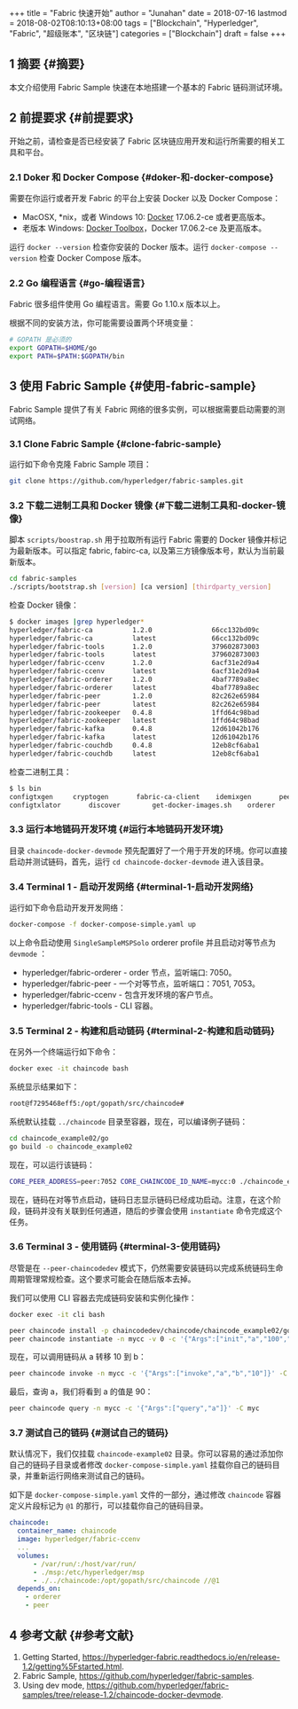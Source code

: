 +++
title = "Fabric 快速开始"
author = "Junahan"
date = 2018-07-16
lastmod = 2018-08-02T08:10:13+08:00
tags = ["Blockchain", "Hyperledger", "Fabric", "超级账本", "区块链"]
categories = ["Blockchain"]
draft = false
+++

## <span class="section-num">1</span> 摘要 {#摘要}

本文介绍使用 Fabric Sample 快速在本地搭建一个基本的 Fabric 链码测试环境。


## <span class="section-num">2</span> 前提要求 {#前提要求}

开始之前，请检查是否已经安装了 Fabric 区块链应用开发和运行所需要的相关工具和平台。


### <span class="section-num">2.1</span> Doker 和 Docker Compose {#doker-和-docker-compose}

需要在你运行或者开发 Fabric 的平台上安装 Docker 以及 Docker Compose：

-   MacOSX, \*nix，或者 Windows 10: [Docker](https://www.docker.com/get-docker) 17.06.2-ce 或者更高版本。
-   老版本 Windows: [Docker Toolbox](https://docs.docker.com/toolbox/toolbox%5Finstall%5Fwindows/)，Docker 17.06.2-ce 及更高版本。

运行 `docker --version` 检查你安装的 Docker 版本。运行 `docker-compose --version` 检查 Docker Compose 版本。


### <span class="section-num">2.2</span> Go 编程语言 {#go-编程语言}

Fabric 很多组件使用 Go 编程语言。需要 Go 1.10.x 版本以上。

根据不同的安装方法，你可能需要设置两个环境变量：

```sh
# GOPATH 是必须的
export GOPATH=$HOME/go
export PATH=$PATH:$GOPATH/bin
```


## <span class="section-num">3</span> 使用 Fabric Sample {#使用-fabric-sample}

Fabric Sample 提供了有关 Fabric 网络的很多实例，可以根据需要启动需要的测试网络。


### <span class="section-num">3.1</span> Clone Fabric Sample {#clone-fabric-sample}

运行如下命令克隆 Fabric Sample 项目：

```sh
git clone https://github.com/hyperledger/fabric-samples.git
```


### <span class="section-num">3.2</span> 下载二进制工具和 Docker 镜像 {#下载二进制工具和-docker-镜像}

脚本 `scripts/boostrap.sh` 用于拉取所有运行 Fabric 需要的 Docker 镜像并标记为最新版本。可以指定 fabric, fabirc-ca, 以及第三方镜像版本号，默认为当前最新版本。

```sh
cd fabric-samples
./scripts/bootstrap.sh [version] [ca version] [thirdparty_version]
```

检查 Docker 镜像：

```sh
$ docker images |grep hyperledger*
hyperledger/fabric-ca          1.2.0               66cc132bd09c        2 weeks ago         252MB
hyperledger/fabric-ca          latest              66cc132bd09c        2 weeks ago         252MB
hyperledger/fabric-tools       1.2.0               379602873003        2 weeks ago         1.51GB
hyperledger/fabric-tools       latest              379602873003        2 weeks ago         1.51GB
hyperledger/fabric-ccenv       1.2.0               6acf31e2d9a4        2 weeks ago         1.43GB
hyperledger/fabric-ccenv       latest              6acf31e2d9a4        2 weeks ago         1.43GB
hyperledger/fabric-orderer     1.2.0               4baf7789a8ec        2 weeks ago         152MB
hyperledger/fabric-orderer     latest              4baf7789a8ec        2 weeks ago         152MB
hyperledger/fabric-peer        1.2.0               82c262e65984        2 weeks ago         159MB
hyperledger/fabric-peer        latest              82c262e65984        2 weeks ago         159MB
hyperledger/fabric-zookeeper   0.4.8               1ffd64c98bad        2 months ago        1.43GB
hyperledger/fabric-zookeeper   latest              1ffd64c98bad        2 months ago        1.43GB
hyperledger/fabric-kafka       0.4.8               12d61042b176        2 months ago        1.44GB
hyperledger/fabric-kafka       latest              12d61042b176        2 months ago        1.44GB
hyperledger/fabric-couchdb     0.4.8               12eb8cf6aba1        2 months ago        1.6GB
hyperledger/fabric-couchdb     latest              12eb8cf6aba1        2 months ago        1.6GB
```

检查二进制工具：

```sh
$ ls bin
configtxgen		cryptogen		fabric-ca-client	idemixgen		peer
configtxlator		discover		get-docker-images.sh	orderer
```


### <span class="section-num">3.3</span> 运行本地链码开发环境 {#运行本地链码开发环境}

目录 `chaincode-docker-devmode` 预先配置好了一个用于开发的环境。你可以直接启动并测试链码，首先，运行 `cd chaincode-docker-devmode` 进入该目录。


### <span class="section-num">3.4</span> Terminal 1 - 启动开发网络 {#terminal-1-启动开发网络}

运行如下命令启动开发开发网络：

```sh
docker-compose -f docker-compose-simple.yaml up
```

以上命令启动使用 `SingleSampleMSPSolo` orderer profile 并且启动对等节点为 `devmode` ：

-   hyperledger/fabric-orderer - order 节点，监听端口: 7050。
-   hyperledger/fabric-peer - 一个对等节点，监听端口：7051, 7053。
-   hyperledger/fabric-ccenv - 包含开发环境的客户节点。
-   hyperledger/fabric-tools - CLI 容器。


### <span class="section-num">3.5</span> Terminal 2 - 构建和启动链码 {#terminal-2-构建和启动链码}

在另外一个终端运行如下命令：

```sh
docker exec -it chaincode bash
```

系统显示结果如下：

```sh
root@f7295468eff5:/opt/gopath/src/chaincode#
```

系统默认挂载 `../chaincode` 目录至容器，现在，可以编译例子链码：

```sh
cd chaincode_example02/go
go build -o chaincode_example02
```

现在，可以运行该链码：

```sh
CORE_PEER_ADDRESS=peer:7052 CORE_CHAINCODE_ID_NAME=mycc:0 ./chaincode_example02
```

现在，链码在对等节点启动，链码日志显示链码已经成功启动。注意，在这个阶段，链码并没有关联到任何通道，随后的步骤会使用 `instantiate` 命令完成这个任务。


### <span class="section-num">3.6</span> Terminal 3 - 使用链码 {#terminal-3-使用链码}

尽管是在 `--peer-chaincodedev` 模式下，仍然需要安装链码以完成系统链码生命周期管理常规检查。这个要求可能会在随后版本去掉。

我们可以使用 CLI 容器去完成链码安装和实例化操作：

```sh
docker exec -it cli bash
```

```sh
peer chaincode install -p chaincodedev/chaincode/chaincode_example02/go -n mycc -v 0
peer chaincode instantiate -n mycc -v 0 -c '{"Args":["init","a","100","b","200"]}' -C myc
```

现在，可以调用链码从 a 转移 10 到 b：

```sh
peer chaincode invoke -n mycc -c '{"Args":["invoke","a","b","10"]}' -C myc
```

最后，查询 a，我们将看到 a 的值是 90：

```sh
peer chaincode query -n mycc -c '{"Args":["query","a"]}' -C myc
```


### <span class="section-num">3.7</span> 测试自己的链码 {#测试自己的链码}

默认情况下，我们仅挂载 `chaincode-example02` 目录。你可以容易的通过添加你自己的链码子目录或者修改 `docker-compose-simple.yaml` 挂载你自己的链码目录，并重新运行网络来测试自己的链码。

如下是 `docker-compose-simple.yaml` 文件的一部分，通过修改 `chaincode` 容器定义片段标记为 `@1` 的那行，可以挂载你自己的链码目录。

```yaml
chaincode:
  container_name: chaincode
  image: hyperledger/fabric-ccenv
  ...
  volumes:
      - /var/run/:/host/var/run/
      - ./msp:/etc/hyperledger/msp
      - ./../chaincode:/opt/gopath/src/chaincode //@1
  depends_on:
    - orderer
    - peer
```


## <span class="section-num">4</span> 参考文献 {#参考文献}

1.  Getting Started, <https://hyperledger-fabric.readthedocs.io/en/release-1.2/getting%5Fstarted.html>.
2.  Fabric Sample, <https://github.com/hyperledger/fabric-samples>.
3.  Using dev mode, <https://github.com/hyperledger/fabric-samples/tree/release-1.2/chaincode-docker-devmode>.
